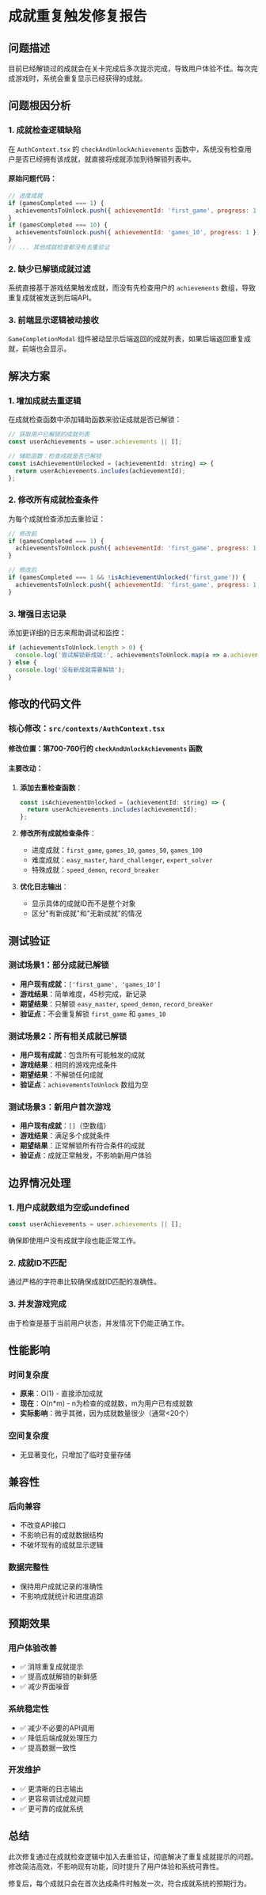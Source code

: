 # 成就重复触发修复报告

## 问题描述
目前已经解锁过的成就会在关卡完成后多次提示完成，导致用户体验不佳。每次完成游戏时，系统会重复显示已经获得的成就。

## 问题根因分析

### 1. 成就检查逻辑缺陷
在 `AuthContext.tsx` 的 `checkAndUnlockAchievements` 函数中，系统没有检查用户是否已经拥有该成就，就直接将成就添加到待解锁列表中。

#### 原始问题代码：
```javascript
// 进度成就
if (gamesCompleted === 1) {
  achievementsToUnlock.push({ achievementId: 'first_game', progress: 1 });
}
if (gamesCompleted === 10) {
  achievementsToUnlock.push({ achievementId: 'games_10', progress: 1 });
}
// ... 其他成就检查都没有去重验证
```

### 2. 缺少已解锁成就过滤
系统直接基于游戏结果触发成就，而没有先检查用户的 `achievements` 数组，导致重复成就被发送到后端API。

### 3. 前端显示逻辑被动接收
`GameCompletionModal` 组件被动显示后端返回的成就列表，如果后端返回重复成就，前端也会显示。

## 解决方案

### 1. 增加成就去重逻辑
在成就检查函数中添加辅助函数来验证成就是否已解锁：

```javascript
// 获取用户已解锁的成就列表
const userAchievements = user.achievements || [];

// 辅助函数：检查成就是否已解锁
const isAchievementUnlocked = (achievementId: string) => {
  return userAchievements.includes(achievementId);
};
```

### 2. 修改所有成就检查条件
为每个成就检查添加去重验证：

```javascript
// 修改前
if (gamesCompleted === 1) {
  achievementsToUnlock.push({ achievementId: 'first_game', progress: 1 });
}

// 修改后  
if (gamesCompleted === 1 && !isAchievementUnlocked('first_game')) {
  achievementsToUnlock.push({ achievementId: 'first_game', progress: 1 });
}
```

### 3. 增强日志记录
添加更详细的日志来帮助调试和监控：

```javascript
if (achievementsToUnlock.length > 0) {
  console.log('尝试解锁新成就:', achievementsToUnlock.map(a => a.achievementId));
} else {
  console.log('没有新成就需要解锁');
}
```

## 修改的代码文件

### 核心修改：`src/contexts/AuthContext.tsx`

#### 修改位置：第700-760行的 `checkAndUnlockAchievements` 函数

#### 主要改动：
1. **添加去重检查函数**：
   ```javascript
   const isAchievementUnlocked = (achievementId: string) => {
     return userAchievements.includes(achievementId);
   };
   ```

2. **修改所有成就检查条件**：
   - 进度成就：`first_game`, `games_10`, `games_50`, `games_100`
   - 难度成就：`easy_master`, `hard_challenger`, `expert_solver`  
   - 特殊成就：`speed_demon`, `record_breaker`

3. **优化日志输出**：
   - 显示具体的成就ID而不是整个对象
   - 区分"有新成就"和"无新成就"的情况

## 测试验证

### 测试场景1：部分成就已解锁
- **用户现有成就**：`['first_game', 'games_10']`
- **游戏结果**：简单难度，45秒完成，新记录
- **期望结果**：只解锁 `easy_master`, `speed_demon`, `record_breaker`
- **验证点**：不会重复解锁 `first_game` 和 `games_10`

### 测试场景2：所有相关成就已解锁
- **用户现有成就**：包含所有可能触发的成就
- **游戏结果**：相同的游戏完成条件
- **期望结果**：不解锁任何成就
- **验证点**：`achievementsToUnlock` 数组为空

### 测试场景3：新用户首次游戏
- **用户现有成就**：`[]`（空数组）
- **游戏结果**：满足多个成就条件
- **期望结果**：正常解锁所有符合条件的成就
- **验证点**：成就正常触发，不影响新用户体验

## 边界情况处理

### 1. 用户成就数组为空或undefined
```javascript
const userAchievements = user.achievements || [];
```
确保即使用户没有成就字段也能正常工作。

### 2. 成就ID不匹配
通过严格的字符串比较确保成就ID匹配的准确性。

### 3. 并发游戏完成
由于检查是基于当前用户状态，并发情况下仍能正确工作。

## 性能影响

### 时间复杂度
- **原来**：O(1) - 直接添加成就
- **现在**：O(n*m) - n为检查的成就数，m为用户已有成就数
- **实际影响**：微乎其微，因为成就数量很少（通常<20个）

### 空间复杂度
- 无显著变化，只增加了临时变量存储

## 兼容性

### 后向兼容
- 不改变API接口
- 不影响已有的成就数据结构
- 不破坏现有的成就显示逻辑

### 数据完整性
- 保持用户成就记录的准确性
- 不影响成就统计和进度追踪

## 预期效果

### 用户体验改善
- ✅ 消除重复成就提示
- ✅ 提高成就解锁的新鲜感
- ✅ 减少界面噪音

### 系统稳定性
- ✅ 减少不必要的API调用
- ✅ 降低后端成就处理压力
- ✅ 提高数据一致性

### 开发维护
- ✅ 更清晰的日志输出
- ✅ 更容易调试成就问题
- ✅ 更可靠的成就系统

## 总结

此次修复通过在成就检查逻辑中加入去重验证，彻底解决了重复成就提示的问题。修改简洁高效，不影响现有功能，同时提升了用户体验和系统可靠性。

修复后，每个成就只会在首次达成条件时触发一次，符合成就系统的预期行为。
